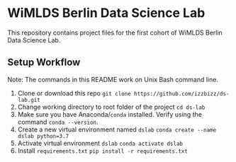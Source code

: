 # WiMLDS Berlin Data Science Lab

This repository contains project files for the first cohort of WiMLDS Berlin Data Science Lab. 



## Setup Workflow
Note: The commands in this README work on Unix Bash command line.

1. Clone or download this repo
`git clone https://github.com/izzbizz/ds-lab.git`
2. Change working directory to root folder of the project
`cd ds-lab`
3. Make sure you have Anaconda/`conda` installed. Verify using the command `conda --version`.
4. Create a new virtual environment named `dslab`
`conda create --name dslab python=3.7`
5. Activate virtual environment `dslab`
`conda activate dslab`
6. Install `requirements.txt`
`pip install -r requirements.txt`